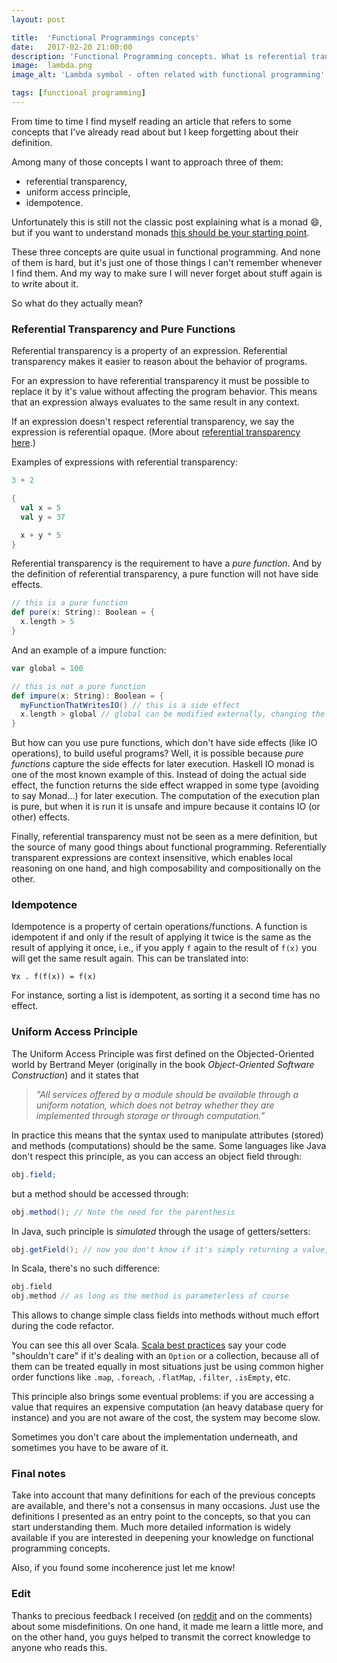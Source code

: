```yaml
---
layout: post

title:  'Functional Programmings concepts'
date:   2017-02-20 21:00:00
description: 'Functional Programming concepts. What is referential transparency? That are pure functions? What is idempotence? What is the Uniform Access Principle?'
image:  lambda.png
image_alt: 'Lambda symbol - often related with functional programming'

tags: [functional programming]
---
```


<span class="dropcap">F</span>rom time to time I find myself reading an article that refers to some concepts that I've already read about but I keep forgetting about their definition.

Among many of those concepts I want to approach three of them:

* referential transparency,
* uniform access principle,
* idempotence.

Unfortunately this is still not the classic post explaining what is a monad :smile:, but if you want to understand monads [this should be your starting point](http://stackoverflow.com/a/28139260/4398050).

These three concepts are quite usual in functional programming. And none of them is hard, but it's just one of those things I can't remember whenever I find them. And my way to make sure I will never forget about stuff again is to write about it.

So what do they actually mean?

### Referential Transparency and Pure Functions

Referential transparency is a property of an expression. Referential transparency makes it easier to reason about the behavior of programs.

For an expression to have referential transparency it must be possible to replace it by it's value without affecting the program behavior. This means that an expression always evaluates to the same result in any context.

If an expression doesn't respect referential transparency, we say the expression is referential opaque. (More about [referential transparency here](https://wiki.haskell.org/Referential_transparency).)

Examples of expressions with referential transparency:

~~~scala
3 + 2
~~~

~~~scala
{
  val x = 5
  val y = 37

  x + y * 5
}
~~~

Referential transparency is the requirement to have a *pure function*. And by the definition of referential transparency, a pure function will not have side effects.

~~~scala
// this is a pure function
def pure(x: String): Boolean = {
  x.length > 5
}
~~~

And an example of a impure function:

~~~scala
var global = 100

// this is not a pure function
def impure(x: String): Boolean = {
  myFunctionThatWritesIO() // this is a side effect
  x.length > global // global can be modified externally, changing the return value
}
~~~

But how can you use pure functions, which don't have side effects (like IO operations), to build useful programs? Well, it is possible because *pure functions* capture the side effects for later execution. Haskell IO monad is one of the most known example of this. Instead of doing the actual side effect, the function returns the side effect wrapped in some type (avoiding to say Monad...) for later execution. The computation of the execution plan is pure, but when it is run it is unsafe and impure because it contains IO (or other) effects.

Finally, referential transparency must not be seen as a mere definition, but the source of many good things about functional programming. Referentially transparent expressions are context insensitive, which enables local reasoning on one hand, and high composability and compositionally on the other.

### Idempotence

Idempotence is a property of certain operations/functions. A function is idempotent if and only if the result of applying it twice is the same as the result of applying it once, i.e., if you apply `f` again to the result of `f(x)` you will get the same result again. This can be translated into:

~~~
∀x . f(f(x)) = f(x)
~~~

For instance, sorting a list is idempotent, as sorting it a second time has no effect.

### Uniform Access Principle

The Uniform Access Principle was first defined on the Objected-Oriented world by Bertrand Meyer (originally in the book *Object-Oriented Software Construction*) and it states that

> *"All services offered by a module should be available through a uniform notation, which does not betray whether they are implemented through storage or through computation.”*

In practice this means that the syntax used to manipulate attributes (stored) and methods (computations) should be the same. Some languages like Java don't respect this principle, as you can access an object field through:

~~~java
obj.field;
~~~

but a method should be accessed through:

~~~java
obj.method(); // Note the need for the parenthesis
~~~

In Java, such principle is *simulated* through the usage of getters/setters:

~~~java
obj.getField(); // now you don't know if it's simply returning a value, or if there's a computation beneath
~~~

In Scala, there's no such difference:

~~~scala
obj.field
obj.method // as long as the method is parameterless of course
~~~

This allows to change simple class fields into methods without much effort during the code refactor.

You can see this all over Scala. [Scala best practices](https://www.youtube.com/watch?v=ol2AB5UN1IA) say your code "shouldn't care" if it's dealing with an `Option` or a collection, because all of them can be treated equally in most situations just be using common higher order functions like `.map`, `.foreach`, `.flatMap`, `.filter`, `.isEmpty`, etc.

This principle also brings some eventual problems: if you are accessing a value that requires an expensive computation (an heavy database query for instance) and you are not aware of the cost, the system may become slow.

Sometimes you don't care about the implementation underneath, and sometimes you have to be aware of it.

### Final notes

Take into account that many definitions for each of the previous concepts are available, and there's not a consensus in many occasions. Just use the definitions I presented as an entry point to the concepts, so that you can start understanding them. Much more detailed information is widely available if you are interested in deepening your knowledge on functional programming concepts.

Also, if you found some incoherence just let me know!

### Edit

Thanks to precious feedback I received (on [reddit](https://www.reddit.com/r/scala/comments/5zqk2l/functional_programmings_concepts/) and on the comments) about some misdefinitions. On one hand, it made me learn a little more, and on the other hand, you guys helped to transmit the correct knowledge to anyone who reads this.
